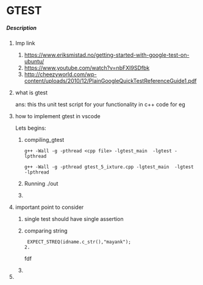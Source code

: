# GTEST


##### Description

1. Imp link

   1. https://www.eriksmistad.no/getting-started-with-google-test-on-ubuntu/
   2. https://www.youtube.com/watch?v=nbFXI9SDfbk
   3. http://cheezyworld.com/wp-content/uploads/2010/12/PlainGoogleQuickTestReferenceGuide1.pdf

2. what is gtest

   ans: this ths unit test script for your functionality in c++ code for eg

3. how to implement gtest in vscode

   Lets begins:	

   1. compiling_gtest

      ```
      g++ -Wall -g -pthread <cpp file> -lgtest_main  -lgtest -lpthread

      g++ -Wall -g -pthread gtest_5_ixture.cpp -lgtest_main  -lgtest -lpthread
      
      ```

   2. Running ./out

   3. 

4. important point to consider

   1. single test should  have single assertion

   2. comparing string

      ```
       EXPECT_STREQ(idname.c_str(),"mayank");
      2. 
      ```

      fdf

   3. 

5. 